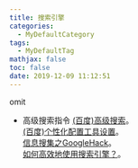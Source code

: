 ```yaml
---
title: 搜索引擎
categories:
  - MyDefaultCategory
tags:
  - MyDefaultTag
mathjax: false
toc: false
date: 2019-12-09 11:12:51
---
```

omit
<!--more-->

* 高级搜索指令
[(百度)高级搜索](https://www.baidu.com/gaoji/advanced.html)。  
[(百度)个性化配置工具设置](https://www.baidu.com/duty/safe_control.html)。  
[信息搜集之GoogleHack](https://www.cnblogs.com/20179204gege/p/8579123.html)。  
[如何高效地使用搜索引擎？](https://www.zhihu.com/question/28013848)。  
